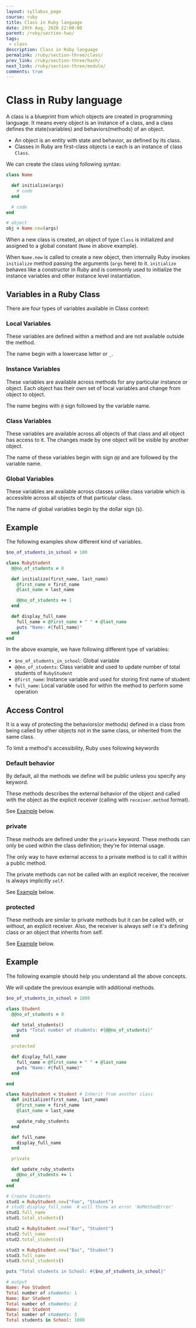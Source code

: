 ```yaml
---
layout: syllabus_page
course: ruby
title: Class in Ruby language
date: 29th Aug, 2020 22:00:00
parent: /ruby/section-two/
tags:
 - class
description: Class in Ruby language
permalink: /ruby/section-three/class/
prev_link: /ruby/section-three/hash/
next_link: /ruby/section-three/module/
comments: true
---
```


# Class in Ruby language

A class is a blueprint from which objects are created in programming language. It means every object is an instance of a class, and a class defines the state(variables) and behaviors(methods) of an object.

- An object is an entity with state and behavior, as defined by its class.
- Classes in Ruby are first-class objects i.e each is an instance of class `Class`.

We can create the class using following syntax:

```ruby
class Name

  def initialize(args)
    # code
  end

  # code
end

# object
obj = Name.new(args)
```

When a new class is created, an object of type `Class` is initialized and assigned to a
global constant (`Name` in above example).

When `Name.new` is called to create a new object, then internally Ruby invokes `initialize` method passing the
arguments (`args` here) to it. `initialize` behaves like a constructor in Ruby and is commonly used
to initialize the instance variables and other instance level instantiation.

## Variables in a Ruby Class

There are four types of variables available in Class context:

### Local Variables

These variables are defined within a method and are not available outside the method.

The name begin with a lowercase letter or `_`.

### Instance Variables

These variables are available across methods for any particular instance or object. Each object has their own set of local variables and change from object to object.

The name begins with `@` sign followed by the variable name.

### Class Variables

These variables are available across all objects of that class and all object has access to it.
The changes made by one object will be visible by another object.

The name of these variables begin with sign `@@` and are followed by the variable name.

### Global Variables

These variables are available across classes unlike class variable which is accessible across all objects of that particular class.

The name of global variables begin by the dollar sign (`$`).

## Example

The following examples show different kind of variables.

```ruby
$no_of_students_in_school = 100

class RubyStudent
  @@no_of_students = 0

  def initialize(first_name, last_name)
    @first_name = first_name
    @last_name = last_name

    @@no_of_students += 1
  end

  def display_full_name
    full_name = @first_name + " " + @last_name
    puts "Name: #{full_name}"
  end
end
```

In the above example, we have following different type of variables:

- `$no_of_students_in_school`: Global variable
- `@@no_of_students`: Class variable and used to update number of total students of `RubyStudent`
- `@first_name`: Instance variable and used for storing first name of student
- `full_name`: Local variable used for within the method to perform some operation

## Access Control

It is a way of protecting the behaviors(or methods) defined in a class from being called by other objects not in the same class, or inherited from the same class.

To limit a method's accessibility, Ruby uses following keywords

### Default behavior

By default, all the methods we define will be public unless you specify any keyword.

These methods describes the external behavior of the object and called with the object as the explicit receiver
(calling with `receiver.method` format).

See [Example](#example-1) below.

### private

These methods are defined under the `private` keyword. These methods can only be used within the class definition; they’re for internal usage.

The only way to have external access to a private method is to call it within a public method.

The private methods can not be called with an explicit receiver, the receiver is always implicitly `self`.

See [Example](#example-1) below.

### protected

These methods are similar to private methods but it can be called with, or without, an explicit receiver.
Also, the receiver is always self i.e it's defining class or an object that inherits from self.

See [Example](#example-1) below.

## Example

The following example should help you understand all the above concepts.

We will update the previous example with additional methods.

```ruby
$no_of_students_in_school = 1000

class Student
  @@no_of_students = 0

  def total_students()
    puts "Total number of students: #{@@no_of_students}"
  end

  protected

  def display_full_name
    full_name = @first_name + " " + @last_name
    puts "Name: #{full_name}"
  end

end

class RubyStudent < Student # Inherit from another class
  def initialize(first_name, last_name)
    @first_name = first_name
    @last_name = last_name

    update_ruby_students
  end

  def full_name
    display_full_name
  end

  private

  def update_ruby_students
    @@no_of_students += 1
  end
end

# Create Students
stud1 = RubyStudent.new("Foo", "Student")
# stud1.display_full_name  # will throw an error 'NoMethodError'
stud1.full_name
stud1.total_students()

stud2 = RubyStudent.new("Bar", "Student")
stud2.full_name
stud2.total_students()

stud3 = RubyStudent.new("Baz", "Student")
stud3.full_name
stud3.total_students()

puts "Total students in School: #{$no_of_students_in_school}"

# output
Name: Foo Student
Total number of students: 1
Name: Bar Student
Total number of students: 2
Name: Baz Student
Total number of students: 3
Total students in School: 1000
```
